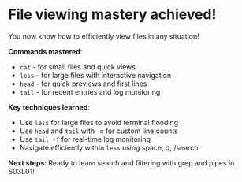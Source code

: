 # File viewing mastery achieved!

You now know how to efficiently view files in any situation!

**Commands mastered**:
- `cat` - for small files and quick views
- `less` - for large files with interactive navigation
- `head` - for quick previews and first lines
- `tail` - for recent entries and log monitoring

**Key techniques learned**:
- Use `less` for large files to avoid terminal flooding
- Use `head` and `tail` with `-n` for custom line counts
- Use `tail -f` for real-time log monitoring
- Navigate efficiently within `less` using space, q, /search

**Next steps**: Ready to learn search and filtering with grep and pipes in S03L01!

